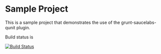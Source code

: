 Sample Project
==============

This is a sample project that demonstrates the use of the grunt-saucelabs-qunit plugin. 

Build status is 

[![Build Status](https://secure.travis-ci.org/axe-sneakpeeq/sample.png?branch=master)](https://travis-ci.org/axe-sneakpeeq/sample)